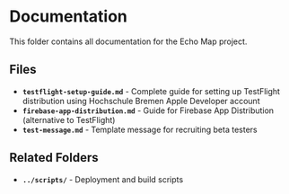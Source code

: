 # Documentation

This folder contains all documentation for the Echo Map project.

## Files

- **`testflight-setup-guide.md`** - Complete guide for setting up TestFlight distribution using Hochschule Bremen Apple Developer account
- **`firebase-app-distribution.md`** - Guide for Firebase App Distribution (alternative to TestFlight)
- **`test-message.md`** - Template message for recruiting beta testers

## Related Folders

- **`../scripts/`** - Deployment and build scripts
